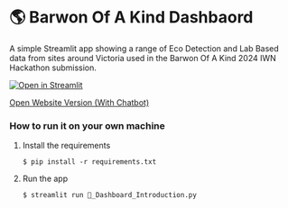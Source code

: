 # :earth_americas: Barwon Of A Kind Dashbaord

A simple Streamlit app showing a range of Eco Detection and Lab Based data from sites around Victoria used in the Barwon Of A Kind 2024 IWN Hackathon submission. 

[![Open in Streamlit](https://static.streamlit.io/badges/streamlit_badge_black_white.svg)](https://bw-iwn-hackathon-dashboard.streamlit.app/)

[Open Website Version (With Chatbot)](https://lsharkey.tech/hackathon/)

### How to run it on your own machine

1. Install the requirements

   ```
   $ pip install -r requirements.txt
   ```

2. Run the app

   ```
   $ streamlit run 👋_Dashboard_Introduction.py
   ```